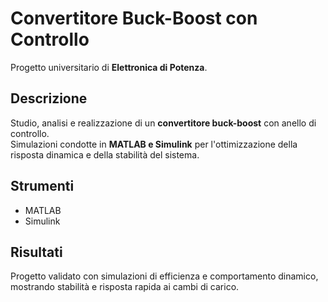 # Convertitore Buck-Boost con Controllo

Progetto universitario di **Elettronica di Potenza**.

## Descrizione
Studio, analisi e realizzazione di un **convertitore buck-boost** con anello di controllo.  
Simulazioni condotte in **MATLAB e Simulink** per l'ottimizzazione della risposta dinamica e della stabilità del sistema.

## Strumenti
- MATLAB  
- Simulink  

## Risultati
Progetto validato con simulazioni di efficienza e comportamento dinamico, mostrando stabilità e risposta rapida ai cambi di carico.
